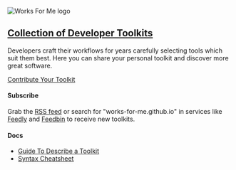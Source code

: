 ![Works For Me logo](./statics/favicon-180x180.png)

## [Collection of Developer Toolkits](https://works-for-me.github.io)

Developers craft their workflows for years carefully selecting tools which suit them best. Here you can share your personal toolkit and discover more great software.

[Contribute Your Toolkit](https://github.com/nik-garmash/works-for-me/issues/new?template=new-toolkit.md)

#### Subscribe

Grab the [RSS feed](https://works-for-me.github.io/rss.xml) or search for "works-for-me.github.io" in services like [Feedly](https://feedly.com) and [Feedbin](https://feedbin.com) to receive new toolkits.

#### Docs

- [Guide To Describe a Toolkit](https://github.com/nik-garmash/works-for-me/wiki/Guide-To-Describe-a-Toolkit)
- [Syntax Cheatsheet](https://github.com/nik-garmash/works-for-me/wiki/Syntax-Cheatsheet)
